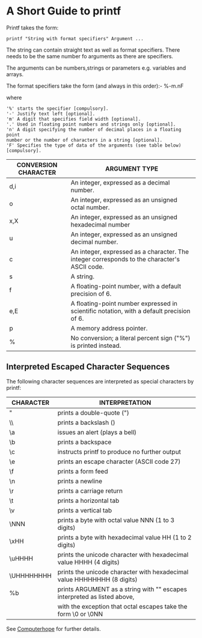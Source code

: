 # A Short Guide to printf
Printf takes the form:

    printf "String with format specifiers" Argument ...
The string can contain straight text as well as format specifiers. There needs to be the same number fo arguments as there are specifiers.

The arguments can be numbers,strings or parameters e.g. variables and arrays.

The format specifiers take the form (and always in this order):-
    %-m.nF

where 

    '%' starts the specifier [compulsory].
    '-' Justify text left [optional].
    'm' A digit that specifies field width [optional].
    '.' Used in floating point numbers and strings only [optional].
    'n' A digit specifying the number of decimal places in a floating point
	number or the number of characters in a string [optional].
    'F' Specifies the type of data of the arguments (see table below) [compulsory].

| CONVERSION CHARACTER | ARGUMENT TYPE |
| -------------------- | -------------------------------------------------------------------------------------- |
|   d,i		| An integer, expressed as a decimal number.							|
|   o		| An integer, expressed as an unsigned octal number.						|
|   x,X		| An integer, expressed as an unsigned hexadecimal number					|
|   u		| An integer, expressed as an unsigned decimal number.						|
|   c		| An integer, expressed as a character. The integer corresponds to the character's ASCII code.	|
|   s		| A string.											|
|   f		| A floating-point number, with a default precision of 6.					|
|   e,E		| A floating-point number expressed in scientific notation, with a default precision of 6.	|
|   p		| A memory address pointer.									|
|   %		| No conversion; a literal percent sign ("%") is printed instead.				|


## Interpreted Escaped Character Sequences
The following character sequences are interpreted as special characters by printf:

| CHARACTER	    |			INTERPRETATION						|
|-------------------|---------------------------------------------------------------------------|
|     "		    | prints a double-quote (")							|
|     \\\	    | prints a backslash (\)							|
|     \a| issues an alert (plays a bell)						|
|     \b	    | prints a backspace							|
|     \c	    | instructs printf to produce no further output				|
|     \e	    | prints an escape character (ASCII code 27)				|
|     \f	    | prints a form feed							|
|     \n	    | prints a newline								|
|     \r	    | prints a carriage return							|
|     \t	    | prints a horizontal tab							|
|     \v	    | prints a vertical tab							|
|     \NNN	    | prints a byte with octal value NNN (1 to 3 digits)			|
|     \xHH	    | prints a byte with hexadecimal value HH (1 to 2 digits)			|
|     \uHHHH	    | prints the unicode character with hexadecimal value HHHH (4 digits)	|
|     \UHHHHHHHH    | prints the unicode character with hexadecimal value HHHHHHHH (8 digits)	|
|     %b	    | prints ARGUMENT as a string with "\" escapes interpreted as listed above, |
|		    | with the exception that octal escapes take the form \0 or \0NN		|


See [Computerhope](https://www.computerhope.com/unix/uprintf.htm "Computerhope") for further details.
